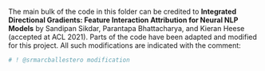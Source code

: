 The main bulk of the code in this folder can be credited to **Integrated Directional Gradients: Feature Interaction Attribution for Neural NLP Models** by Sandipan Sikdar, Parantapa Bhattacharya, and Kieran Heese (accepted at ACL 2021). Parts of the code have been adapted and modified for this project. All such modifications are indicated with the comment:

```python
# ! @srmarcballestero modification
```